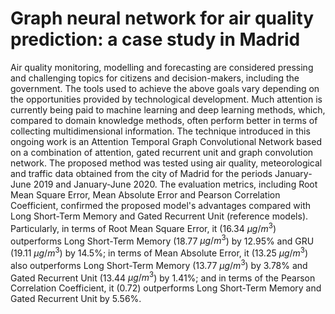 # Graph neural network for air quality prediction: a case study in Madrid

Air quality monitoring, modelling and forecasting are considered pressing and challenging topics for citizens and decision-makers, including the government. The tools used to achieve the above goals vary depending on the opportunities provided by technological development. Much attention is currently being paid to machine learning and deep learning methods, which, compared to domain knowledge methods, often perform better in terms of collecting multidimensional information. The technique introduced in this ongoing work is an Attention Temporal Graph Convolutional Network based on a combination of attention, gated recurrent unit and graph convolution network. The proposed method was tested using air quality, meteorological and traffic data obtained from the city of Madrid for the periods January-June 2019 and January-June 2020. The evaluation metrics, including Root Mean Square Error, Mean Absolute Error and Pearson Correlation Coefficient, confirmed the proposed model's advantages compared with Long Short-Term Memory and Gated Recurrent Unit (reference models). Particularly, in terms of Root Mean Square Error, it (16.34 $μg/m^3$) outperforms Long Short-Term Memory (18.77 $μg/m^3$) by 12.95\% and GRU (19.11 $μg/m^3$) by 14.5%; in terms of Mean Absolute Error, it (13.25 $μg/m^3$) also outperforms Long Short-Term Memory (13.77 $μg/m^3$) by 3.78% and Gated Recurrent Unit (13.44 $μg/m^3$) by 1.41\%; and in terms of the Pearson Correlation Coefficient, it (0.72) outperforms Long Short-Term Memory and Gated Recurrent Unit by 5.56%.
